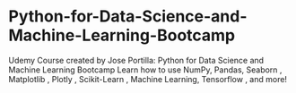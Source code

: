 # Python-for-Data-Science-and-Machine-Learning-Bootcamp
 Udemy Course created by Jose Portilla: Python for Data Science and Machine Learning Bootcamp Learn how to use NumPy, Pandas, Seaborn , Matplotlib , Plotly , Scikit-Learn , Machine Learning, Tensorflow , and more!
